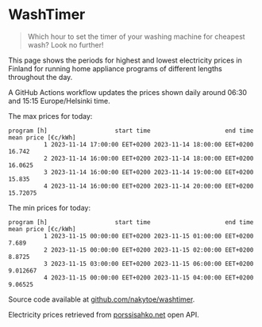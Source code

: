 
# WashTimer

> Which hour to set the timer of your washing machine for cheapest wash? Look no further!

This page shows the periods for highest and lowest electricity prices in Finland 
for running home appliance programs of different lengths throughout the day. 

A GitHub Actions workflow updates the prices shown daily around 06:30 and 15:15 Europe/Helsinki time.

The max prices for today:

	program [h]                   start time                     end time mean price [€c/kWh]
	          1 2023-11-14 17:00:00 EET+0200 2023-11-14 18:00:00 EET+0200              16.742
	          2 2023-11-14 16:00:00 EET+0200 2023-11-14 18:00:00 EET+0200             16.0625
	          3 2023-11-14 16:00:00 EET+0200 2023-11-14 19:00:00 EET+0200              15.835
	          4 2023-11-14 16:00:00 EET+0200 2023-11-14 20:00:00 EET+0200            15.72075

The min prices for today:

	program [h]                   start time                     end time mean price [€c/kWh]
	          1 2023-11-15 00:00:00 EET+0200 2023-11-15 01:00:00 EET+0200               7.689
	          2 2023-11-15 00:00:00 EET+0200 2023-11-15 02:00:00 EET+0200              8.8725
	          3 2023-11-15 03:00:00 EET+0200 2023-11-15 06:00:00 EET+0200            9.012667
	          4 2023-11-15 00:00:00 EET+0200 2023-11-15 04:00:00 EET+0200             9.06525


Source code available at [github.com/nakytoe/washtimer](https://github.com/nakytoe/washtimer).

Electricity prices retrieved from [porssisahko.net](https://porssisahko.net/api) open API.
